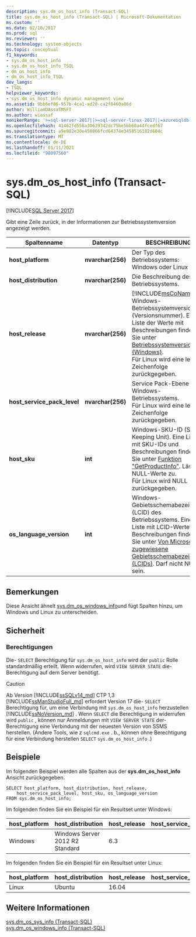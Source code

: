 ```yaml
---
description: sys.dm_os_host_info (Transact-SQL)
title: sys.dm_os_host_info (Transact-SQL) | Microsoft-Dokumentation
ms.custom: ''
ms.date: 02/10/2017
ms.prod: sql
ms.reviewer: ''
ms.technology: system-objects
ms.topic: conceptual
f1_keywords:
- sys.dm_os_host_info
- sys.dm_os_host_info_TSQL
- dm_os_host_info
- dm_os_host_info_TSQL
dev_langs:
- TSQL
helpviewer_keywords:
- sys.dm_os_host_info dynamic management view
ms.assetid: 9bb6ef86-957b-4ca1-ad20-ca2f8460a86d
author: WilliamDAssafMSFT
ms.author: wiassaf
monikerRange: '>=sql-server-2017||>=sql-server-linux-2017||=azuresqldb-mi-current'
ms.openlocfilehash: 41462fd558a30639342dc75be5bb68a44fcedf67
ms.sourcegitcommit: a9e982e30e458866fcd64374e3458516182d604c
ms.translationtype: MT
ms.contentlocale: de-DE
ms.lasthandoff: 01/11/2021
ms.locfileid: "98097560"
---
```

# <a name="sysdm_os_host_info-transact-sql"></a>sys.dm_os_host_info (Transact-SQL)
[!INCLUDE[SQL Server 2017](../../includes/applies-to-version/sqlserver2017.md)]

Gibt eine Zeile zurück, in der Informationen zur Betriebssystemversion angezeigt werden.  
  
|Spaltenname |Datentyp |BESCHREIBUNG |  
|-----------------|---------------|-----------------|  
|**host_platform** |**nvarchar(256)** |Der Typ des Betriebssystems: Windows oder Linux |
|**host_distribution** |**nvarchar(256)** |Die Beschreibung des Betriebssystems. |
|**host_release**|**nvarchar(256)**|[!INCLUDE[msCoName](../../includes/msconame-md.md)] Windows-Betriebssystemversion (Versionsnummer). Eine Liste der Werte mit Beschreibungen finden Sie unter [Betriebssystemversion (Windows)](/windows/desktop/SysInfo/operating-system-version). <br> Für Linux wird eine leere Zeichenfolge zurückgegeben. |  
|**host_service_pack_level**|**nvarchar(256)**|Service Pack-Ebene des Windows-Betriebssystems. <br> Für Linux wird eine leere Zeichenfolge zurückgegeben. |  
|**host_sku**|**int**|Windows-SKU-ID (Stock Keeping Unit). Eine Liste mit SKU-IDs und Beschreibungen finden Sie unter [Funktion "GetProductInfo"](/windows/win32/api/sysinfoapi/nf-sysinfoapi-getproductinfo). Lässt NULL-Werte zu. <br> Für Linux wird NULL zurückgegeben. |  
|**os_language_version**|**int**|Windows-Gebietsschemabezeichner (LCID) des Betriebssystems. Eine Liste mit LCID-Werten und Beschreibungen finden Sie unter [Von Microsoft zugewiesene Gebietsschemabezeichner (LCIDs)](/openspecs/windows_protocols/ms-lcid/a9eac961-e77d-41a6-90a5-ce1a8b0cdb9c). Darf nicht NULL sein.|  

## <a name="remarks"></a>Bemerkungen  
Diese Ansicht ähnelt [sys.dm_os_windows_info](../../relational-databases/system-dynamic-management-views/sys-dm-os-windows-info-transact-sql.md)und fügt Spalten hinzu, um Windows und Linux zu unterscheiden.
  
## <a name="security"></a>Sicherheit  
  
### <a name="permissions"></a>Berechtigungen  
Die- `SELECT` Berechtigung für `sys.dm_os_host_info` wird der `public` Rolle standardmäßig erteilt. Wenn widerrufen, wird `VIEW SERVER STATE` die-Berechtigung auf dem Server benötigt.   
 
> [!CAUTION]
>  Ab Version [!INCLUDE[ssSQLv14_md](../../includes/sssqlv14-md.md)] CTP 1,3 [!INCLUDE[ssManStudioFull_md](../../includes/ssmanstudiofull-md.md)] erfordert Version 17 die- `SELECT` Berechtigung für, um eine Verbindung mit `sys.dm_os_host_info` herzustellen [!INCLUDE[ssNoVersion_md](../../includes/ssnoversion-md.md)] . Wenn `SELECT` die Berechtigung in widerrufen wird `public` , können nur Anmeldungen mit `VIEW SERVER STATE` der-Berechtigung eine Verbindung mit der neuesten Version von SSMS herstellen. (Andere Tools, wie z `sqlcmd.exe` . b., können ohne Berechtigung für eine Verbindung herstellen `SELECT` `sys.dm_os_host_info` .)

  
## <a name="examples"></a>Beispiele  
 Im folgenden Beispiel werden alle Spalten aus der **sys.dm_os_host_info** Ansicht zurückgegeben.  
  
```  
SELECT host_platform, host_distribution, host_release, 
    host_service_pack_level, host_sku, os_language_version  
FROM sys.dm_os_host_info;  
```  

Im folgenden finden Sie ein Beispiel für ein Resultset unter Windows:
 
 |host_platform |host_distribution |host_release |host_service_pack_level |host_sku |os_language_version |
 |----- |----- |----- |----- |----- |----- |
 |Windows   |Windows Server 2012 R2 Standard    |6.3    |   |7  |1033 |  

Im folgenden finden Sie ein Beispiel für ein Resultset unter Linux:
 
 |host_platform |host_distribution |host_release |host_service_pack_level |host_sku |os_language_version |
 |----- |----- |----- |----- |----- |----- |
 |Linux |Ubuntu |16.04  |   |NULL   |1033 |  

  
## <a name="see-also"></a>Weitere Informationen  
 [sys.dm_os_sys_info &#40;Transact-SQL&#41;](../../relational-databases/system-dynamic-management-views/sys-dm-os-sys-info-transact-sql.md)   
 [sys.dm_os_windows_info (Transact-SQL)](../../relational-databases/system-dynamic-management-views/sys-dm-os-windows-info-transact-sql.md)  
